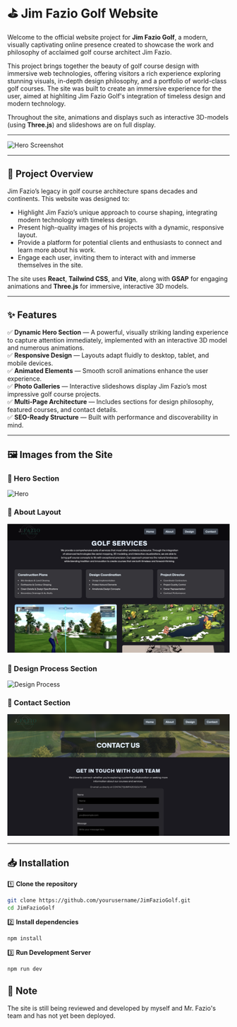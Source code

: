# ⛳ Jim Fazio Golf Website

Welcome to the official website project for **Jim Fazio Golf**, a modern, visually captivating online presence created to showcase the work and philosophy of acclaimed golf course architect Jim Fazio.

This project brings together the beauty of golf course design with immersive web technologies, offering visitors a rich experience exploring stunning visuals, in-depth design philosophy, and a portfolio of world-class golf courses. The site was built to create an immersive experience for the user, aimed at highliting Jim Fazio Golf's integration of timeless design and modern technology. 

Throughout the site, animations and displays such as interactive 3D-models (using **Three.js**) and slideshows are on full display.

---

![Hero Screenshot](public/images/hero_screenshot.png)

---

## 🌟 Project Overview

Jim Fazio’s legacy in golf course architecture spans decades and continents. This website was designed to:

- Highlight Jim Fazio’s unique approach to course shaping, integrating modern technology with timeless design.
- Present high-quality images of his projects with a dynamic, responsive layout.
- Provide a platform for potential clients and enthusiasts to connect and learn more about his work.
- Engage each user, inviting them to interact with and immerse themselves in the site.

The site uses **React**, **Tailwind CSS**, and **Vite**, along with **GSAP** for engaging animations and **Three.js** for immersive, interactive 3D models.

---

## ✨ Features

✅ **Dynamic Hero Section** — A powerful, visually striking landing experience to capture attention immediately, implemented with an interactive 3D model and numerous animations.  
✅ **Responsive Design** — Layouts adapt fluidly to desktop, tablet, and mobile devices.  
✅ **Animated Elements** — Smooth scroll animations enhance the user experience.  
✅ **Photo Galleries** — Interactive slideshows display Jim Fazio’s most impressive golf course projects.  
✅ **Multi-Page Architecture** — Includes sections for design philosophy, featured courses, and contact details.  
✅ **SEO-Ready Structure** — Built with performance and discoverability in mind.

---

## 🖼️ Images from the Site

### 🔹 Hero Section
![Hero](public/images/hero_ss.png)

### 🔹 About Layout
![Homepage](public/images/services_screenshot.png)

### 🔹 Design Process Section
![Design Process](public/images/design_screenshot.png)

### 🔹 Contact Section
![Contact](public/images/contact_ss.png)

---

## 📥 Installation

1️⃣ **Clone the repository**
```bash
git clone https://github.com/yourusername/JimFazioGolf.git
cd JimFazioGolf

```

2️⃣ **Install dependencies**
```bash
npm install

```
3️⃣ **Run Development Server**
```bash
npm run dev

```

## 📝 Note
The site is still being reviewed and developed by myself and Mr. Fazio's team and has not yet been deployed.



